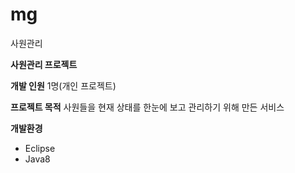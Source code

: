 # mg
사원관리

**사원관리 프로젝트**

**개발 인원**
1명(개인 프로젝트)


**프로젝트 목적**
사원들을 현재 상태를 한눈에 보고 관리하기 위해 만든 서비스


**개발환경**
* Eclipse
* Java8
